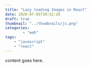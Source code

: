 ```yaml
---
title: "Lazy loading Images in React"
date: 2020-07-05T10:52:20
draft: true
thumbnail: "../thumbnails/js.png"
categories:
        - "web"
tags:
    - "javascript"
    - "react"
---
```

content goes here.